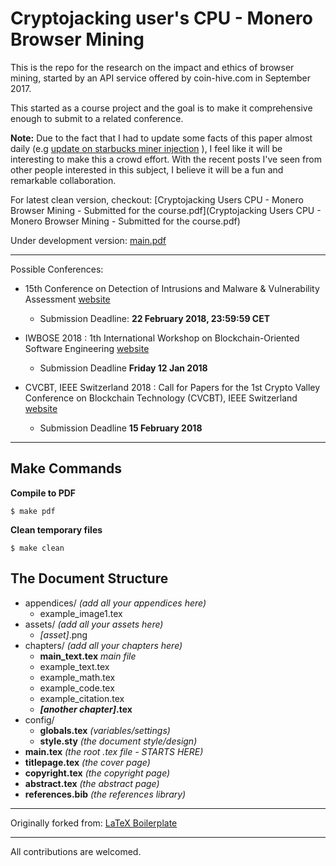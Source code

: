 # Cryptojacking user's CPU - Monero Browser Mining

This is the repo for the research on the impact and ethics of browser mining, started by an API service offered by coin-hive.com in September 2017.

This started as a course project and the goal is to make it comprehensive enough to submit to a related conference.

**Note:** Due to the fact that I had to update some facts of this paper almost daily (e.g [update on starbucks miner injection](https://github.com/shayanb/inse6630/commit/795ac61d970d8d69878539e9635b80450661b1ec) ), I feel like it will be interesting to make this a crowd effort. With the recent posts I've seen from other people interested in this subject, I believe it will be a fun and remarkable collaboration. 


For latest clean version, checkout: [Cryptojacking Users CPU - Monero Browser Mining - Submitted for the course.pdf](Cryptojacking Users CPU - Monero Browser Mining - Submitted for the course.pdf)

Under development version: [main.pdf](main.pdf)
___

Possible Conferences:

* 15th Conference on Detection of Intrusions and Malware & Vulnerability Assessment [website](http://www.dimva2018.org/)
    * Submission Deadline: **22 February 2018, 23:59:59 CET**

* IWBOSE 2018 : 1th International Workshop on Blockchain-Oriented Software Engineering [website](http://www.guide2research.com/conference/iwbose-2018)
    * Submission Deadline   **Friday 12 Jan 2018**

* CVCBT, IEEE Switzerland 2018 : Call for Papers for the 1st Crypto Valley Conference on Blockchain Technology (CVCBT), IEEE Switzerland [website](https://www.cryptovalleyconference.com/technology-call-for-papers)
    * Submission Deadline   **15 February 2018**

___

## Make Commands

**Compile to PDF**

`$ make pdf`

**Clean temporary files**

`$ make clean`

## The Document Structure

* appendices/ *(add all your appendices here)*
    * example_image1.tex
* assets/ *(add all your assets here)*
    * *[asset]*.png
* chapters/ *(add all your chapters here)*
    * **main_text.tex** *main file*
    * example_text.tex
    * example_math.tex
    * example_code.tex
    * example_citation.tex
    * ***[another chapter]*.tex**
* config/
    * **globals.tex** *(variables/settings)*
    * **style.sty** *(the document style/design)*
* **main.tex** *(the root .tex file - STARTS HERE)*
* **titlepage.tex** *(the cover page)*
* **copyright.tex** *(the copyright page)*
* **abstract.tex** *(the abstract page)*
* **references.bib** *(the references library)*

___

Originally forked from: [LaTeX Boilerplate](https://github.com/tijme/latex-boilerplate)

___

All contributions are welcomed.